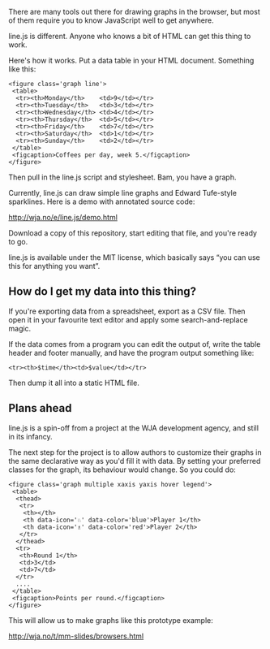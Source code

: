 There are many tools out there for drawing graphs in the browser, but most of them require you to know JavaScript well to get anywhere.

line.js is different. Anyone who knows a bit of HTML can get this thing to work.

Here's how it works. Put a data table in your HTML document. Something like this:

    <figure class='graph line'>
     <table>
      <tr><th>Monday</th>    <td>9</td></tr>
      <tr><th>Tuesday</th>   <td>3</td></tr>
      <tr><th>Wednesday</th> <td>4</td></tr>
      <tr><th>Thursday</th>  <td>5</td></tr>
      <tr><th>Friday</th>    <td>7</td></tr>
      <tr><th>Saturday</th>  <td>1</td></tr>
      <tr><th>Sunday</th>    <td>2</td></tr>
     </table>
     <figcaption>Coffees per day, week 5.</figcaption>
    </figure>

Then pull in the line.js script and stylesheet. Bam, you have a graph.

Currently, line.js can draw simple line graphs and Edward Tufe-style sparklines. Here is a demo with annotated source code:

http://wja.no/e/line.js/demo.html

Download a copy of this repository, start editing that file, and you're ready to go.

line.js is available under the MIT license, which basically says “you can use this for anything you want”.

## How do I get my data into this thing?

If you're exporting data from a spreadsheet, export as a CSV file. Then open it in your favourite text editor and apply some search-and-replace magic.

If the data comes from a program you can edit the output of, write the table header and footer manually, and have the program output something like:

    <tr><th>$time</th><td>$value</td></tr>

Then dump it all into a static HTML file.

## Plans ahead

line.js is a spin-off from a project at the WJA development agency, and still in its infancy.

The next step for the project is to allow authors to customize their graphs in the same declarative way as you'd fill it with data. By setting your preferred classes for the graph, its behaviour would change. So you could do: 

    <figure class='graph multiple xaxis yaxis hover legend'>
     <table>
      <thead>
       <tr>
        <th></th>
        <th data-icon='♘' data-color='blue'>Player 1</th>
        <th data-icon='♗' data-color='red'>Player 2</th>
       </tr>
      </thead>
      <tr>
       <th>Round 1</th>
       <td>3</td>
       <td>7</td>
      </tr>
      ....
     </table>
     <figcaption>Points per round.</figcaption>
    </figure>

This will allow us to make graphs like this prototype example:

http://wja.no/t/mm-slides/browsers.html

